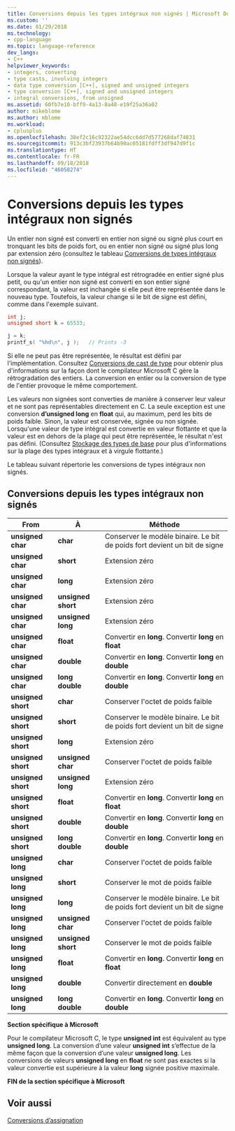 ```yaml
---
title: Conversions depuis les types intégraux non signés | Microsoft Docs
ms.custom: ''
ms.date: 01/29/2018
ms.technology:
- cpp-language
ms.topic: language-reference
dev_langs:
- C++
helpviewer_keywords:
- integers, converting
- type casts, involving integers
- data type conversion [C++], signed and unsigned integers
- type conversion [C++], signed and unsigned integers
- integral conversions, from unsigned
ms.assetid: 60fb7e10-bff9-4a13-8a48-e19f25a36a02
author: mikeblome
ms.author: mblome
ms.workload:
- cplusplus
ms.openlocfilehash: 38ef2c16c92322ae54dcc6dd7d577268daf74831
ms.sourcegitcommit: 913c3bf23937b64b90ac05181fdff3df947d9f1c
ms.translationtype: HT
ms.contentlocale: fr-FR
ms.lasthandoff: 09/18/2018
ms.locfileid: "46058274"
---
```

# <a name="conversions-from-unsigned-integral-types"></a>Conversions depuis les types intégraux non signés

Un entier non signé est converti en entier non signé ou signé plus court en tronquant les bits de poids fort, ou en entier non signé ou signé plus long par extension zéro (consultez le tableau [Conversions de types intégraux non signés](#_clang_table_4..3)).

Lorsque la valeur ayant le type intégral est rétrogradée en entier signé plus petit, ou qu'un entier non signé est converti en son entier signé correspondant, la valeur est inchangée si elle peut être représentée dans le nouveau type. Toutefois, la valeur change si le bit de signe est défini, comme dans l'exemple suivant.

```C
int j;
unsigned short k = 65533;

j = k;
printf_s( "%hd\n", j );   // Prints -3
```

Si elle ne peut pas être représentée, le résultat est défini par l'implémentation. Consultez [Conversions de cast de type](../c-language/type-cast-conversions.md) pour obtenir plus d'informations sur la façon dont le compilateur Microsoft C gère la rétrogradation des entiers. La conversion en entier ou la conversion de type de l'entier provoque le même comportement.

Les valeurs non signées sont converties de manière à conserver leur valeur et ne sont pas représentables directement en C. La seule exception est une conversion **d’unsigned long** en **float** qui, au maximum, perd les bits de poids faible. Sinon, la valeur est conservée, signée ou non signée. Lorsqu'une valeur de type intégral est convertie en valeur flottante et que la valeur est en dehors de la plage qui peut être représentée, le résultat n'est pas défini. (Consultez [Stockage des types de base](../c-language/storage-of-basic-types.md) pour plus d'informations sur la plage des types intégraux et à virgule flottante.)

Le tableau suivant répertorie les conversions de types intégraux non signés.

## <a name="conversions-from-unsigned-integral-types"></a>Conversions depuis les types intégraux non signés

|From|À|Méthode|
|----------|--------|------------|
|**unsigned char**|**char**|Conserver le modèle binaire. Le bit de poids fort devient un bit de signe|
|**unsigned char**|**short**|Extension zéro|
|**unsigned char**|**long**|Extension zéro|
|**unsigned char**|**unsigned short**|Extension zéro|
|**unsigned char**|**unsigned long**|Extension zéro|
|**unsigned char**|**float**|Convertir en **long**. Convertir **long** en **float**|
|**unsigned char**|**double**|Convertir en **long**. Convertir **long** en **double**|
|**unsigned char**|**long double**|Convertir en **long**. Convertir **long** en **double**|
|**unsigned short**|**char**|Conserver l'octet de poids faible|
|**unsigned short**|**short**|Conserver le modèle binaire. Le bit de poids fort devient un bit de signe|
|**unsigned short**|**long**|Extension zéro|
|**unsigned short**|**unsigned char**|Conserver l'octet de poids faible|
|**unsigned short**|**unsigned long**|Extension zéro|
|**unsigned short**|**float**|Convertir en **long**. Convertir **long** en **float**|
|**unsigned short**|**double**|Convertir en **long**. Convertir **long** en **double**|
|**unsigned short**|**long double**|Convertir en **long**. Convertir **long** en **double**|
|**unsigned long**|**char**|Conserver l'octet de poids faible|
|**unsigned long**|**short**|Conserver le mot de poids faible|
|**unsigned long**|**long**|Conserver le modèle binaire. Le bit de poids fort devient un bit de signe|
|**unsigned long**|**unsigned char**|Conserver l'octet de poids faible|
|**unsigned long**|**unsigned short**|Conserver le mot de poids faible|
|**unsigned long**|**float**|Convertir en **long**. Convertir **long** en **float**|
|**unsigned long**|**double**|Convertir directement en **double**|
|**unsigned long**|**long double**|Convertir en **long**. Convertir **long** en **double**|

**Section spécifique à Microsoft**

Pour le compilateur Microsoft C, le type **unsigned int** est équivalent au type **unsigned long**. La conversion d’une valeur **unsigned int** s’effectue de la même façon que la conversion d’une valeur **unsigned long**. Les conversions de valeurs **unsigned long** en **float** ne sont pas exactes si la valeur convertie est supérieure à la valeur **long** signée positive maximale.

**FIN de la section spécifique à Microsoft**

## <a name="see-also"></a>Voir aussi

[Conversions d’assignation](../c-language/assignment-conversions.md)
